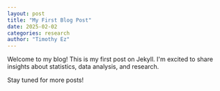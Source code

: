 ```yaml
---
layout: post
title: "My First Blog Post"
date: 2025-02-02
categories: research
author: "Timothy Ez"
---
```


Welcome to my blog! This is my first post on Jekyll. I'm excited to share insights about statistics, data analysis, and research.

Stay tuned for more posts!
